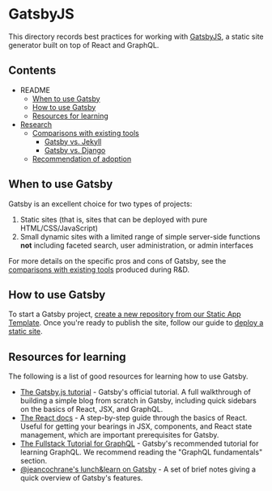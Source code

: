 # GatsbyJS

This directory records best practices for working with [GatsbyJS](https://github.com/datamade/tutorials/projects/1), a static site generator built on top of React and GraphQL.

## Contents

- README
    - [When to use Gatsby](#when-to-use-gatsby)
    - [How to use Gatsby](#how-to-use-gatsby)
    - [Resources for learning](#resources-for-learning)
- [Research](./research/)
    - [Comparisons with existing tools](./research/comparisons-with-existing-tools.md)
        - [Gatsby vs. Jekyll](./research/comparisons-with-existing-tools.md#gatsby-vs-jekyll)
        - [Gatsby vs. Django](./research/comparisons-with-existing-tools.md#gatsby-vs-django)
    - [Recommendation of adoption](./research/recommendation-of-adoption.md)

## When to use Gatsby

Gatsby is an excellent choice for two types of projects:

1. Static sites (that is, sites that can be deployed with pure HTML/CSS/JavaScript)
2. Small dynamic sites with a limited range of simple server-side functions **not** including faceted search, user administration, or admin interfaces

For more details on the specific pros and cons of Gatsby, see the [comparisons with existing tools](./research/comparisons-with-existing-tools.md) produced during R&D.

## How to use Gatsby

To start a Gatsby project, [create a new repository from our Static App Template](https://github.com/datamade/static-app-template/generate). Once you're ready to publish the site, follow our guide to [deploy a static site](https://github.com/datamade/deploy-a-site/blob/master/Deploy-a-static-site.md).

## Resources for learning

The following is a list of good resources for learning how to use Gatsby.

- [The Gatsby.js tutorial](https://www.gatsbyjs.org/tutorial/) - Gatsby's official tutorial. A full walkthrough of building a simple blog from scratch in Gatsby, including quick sidebars on the basics of React, JSX, and GraphQL.
- [The React docs](https://reactjs.org/docs/hello-world.html) - A step-by-step guide through the basics of React. Useful for getting your bearings in JSX, components, and React state management, which are important prerequisites for Gatsby.
- [The Fullstack Tutorial for GraphQL](https://www.howtographql.com/) - Gatsby's recommended tutorial for learning GraphQL. We recommend reading the "GraphQL fundamentals" section.
- [@jeancochrane's lunch&learn on Gatsby](https://gist.github.com/jeancochrane/705dda18da74fafe4b8182d15284114d) - A set of brief notes giving a quick overview of Gatsby's features.
